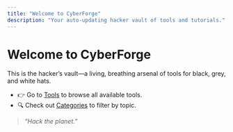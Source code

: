 ```yaml
---
title: "Welcome to CyberForge"
description: "Your auto-updating hacker vault of tools and tutorials."
---
```


# Welcome to CyberForge

This is the hacker’s vault—a living, breathing arsenal of tools for black, grey, and white hats.

- 👉 Go to [Tools](/tools/) to browse all available tools.  
- 🔍 Check out [Categories](/categories/) to filter by topic.  

> _“Hack the planet.”_
